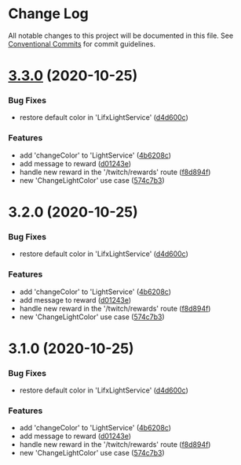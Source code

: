 # Change Log

All notable changes to this project will be documented in this file.
See [Conventional Commits](https://conventionalcommits.org) for commit guidelines.

# [3.3.0](https://github.com/streamdevs/lights/compare/v3.2.0...v3.3.0) (2020-10-25)


### Bug Fixes

* restore default color in 'LifxLightService' ([d4d600c](https://github.com/streamdevs/lights/commit/d4d600c6597e2de49964fed689797cce23a37212))


### Features

* add 'changeColor' to 'LightService' ([4b6208c](https://github.com/streamdevs/lights/commit/4b6208cc8dceeb0fa61fd19b305fb07d602ec176))
* add message to reward ([d01243e](https://github.com/streamdevs/lights/commit/d01243e2f3be56549b0a39a76e0b871749394465))
* handle new reward in the '/twitch/rewards' route ([f8d894f](https://github.com/streamdevs/lights/commit/f8d894fb378f074b68e28db4ea925e0466155afd))
* new 'ChangeLightColor' use case ([574c7b3](https://github.com/streamdevs/lights/commit/574c7b377add21e548828d6e50bbcf74b629432f))





# 3.2.0 (2020-10-25)


### Bug Fixes

* restore default color in 'LifxLightService' ([d4d600c](https://github.com/streamdevs/lights/commit/d4d600c6597e2de49964fed689797cce23a37212))


### Features

* add 'changeColor' to 'LightService' ([4b6208c](https://github.com/streamdevs/lights/commit/4b6208cc8dceeb0fa61fd19b305fb07d602ec176))
* add message to reward ([d01243e](https://github.com/streamdevs/lights/commit/d01243e2f3be56549b0a39a76e0b871749394465))
* handle new reward in the '/twitch/rewards' route ([f8d894f](https://github.com/streamdevs/lights/commit/f8d894fb378f074b68e28db4ea925e0466155afd))
* new 'ChangeLightColor' use case ([574c7b3](https://github.com/streamdevs/lights/commit/574c7b377add21e548828d6e50bbcf74b629432f))





# 3.1.0 (2020-10-25)


### Bug Fixes

* restore default color in 'LifxLightService' ([d4d600c](https://github.com/streamdevs/lights/commit/d4d600c6597e2de49964fed689797cce23a37212))


### Features

* add 'changeColor' to 'LightService' ([4b6208c](https://github.com/streamdevs/lights/commit/4b6208cc8dceeb0fa61fd19b305fb07d602ec176))
* add message to reward ([d01243e](https://github.com/streamdevs/lights/commit/d01243e2f3be56549b0a39a76e0b871749394465))
* handle new reward in the '/twitch/rewards' route ([f8d894f](https://github.com/streamdevs/lights/commit/f8d894fb378f074b68e28db4ea925e0466155afd))
* new 'ChangeLightColor' use case ([574c7b3](https://github.com/streamdevs/lights/commit/574c7b377add21e548828d6e50bbcf74b629432f))
